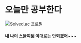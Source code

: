 # 오늘만 공부한다
[![Solved.ac 프로필](http://mazassumnida.wtf/api/generate_badge?boj=wssmash93)](https://solved.ac/wssmash93)
#### 내 나이 스물여덟 이대로는 안되겠어~~~